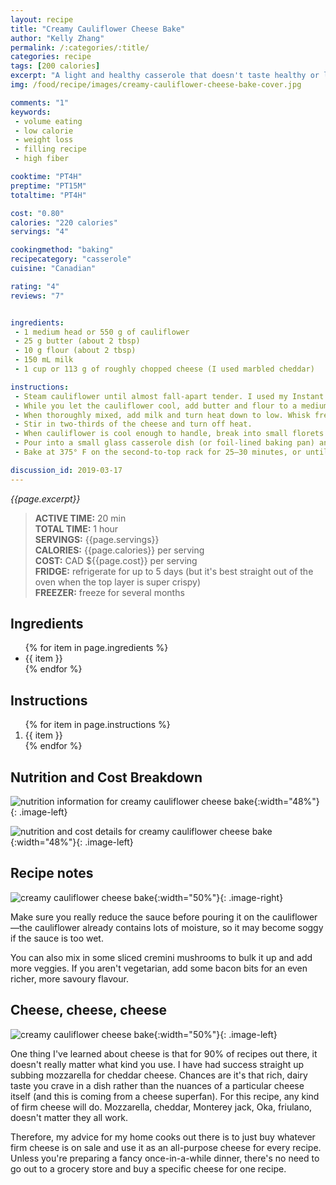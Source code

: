 ```yaml
---
layout: recipe
title: "Creamy Cauliflower Cheese Bake"
author: "Kelly Zhang"
permalink: /:categories/:title/
categories: recipe
tags: [200 calories]
excerpt: "A light and healthy casserole that doesn't taste healthy or light, and you won't feel have to feel guilty coming back for seconds! It's perfect as a main course or a side."
img: /food/recipe/images/creamy-cauliflower-cheese-bake-cover.jpg

comments: "1"
keywords:
 - volume eating
 - low calorie
 - weight loss
 - filling recipe
 - high fiber

cooktime: "PT4H"
preptime: "PT15M"
totaltime: "PT4H"

cost: "0.80"
calories: "220 calories"
servings: "4"

cookingmethod: "baking"
recipecategory: "casserole"
cuisine: "Canadian"

rating: "4"
reviews: "7"


ingredients:
 - 1 medium head or 550 g of cauliflower
 - 25 g butter (about 2 tbsp)
 - 10 g flour (about 2 tbsp)
 - 150 mL milk
 - 1 cup or 113 g of roughly chopped cheese (I used marbled cheddar)

instructions:
 - Steam cauliflower until almost fall-apart tender. I used my Instant Pot's STEAM function (5 min @ high).
 - While you let the cauliflower cool, add butter and flour to a medium saucepan on medium heat and whisk together.
 - When thoroughly mixed, add milk and turn heat down to low. Whisk frequently until sauce thickens.
 - Stir in two-thirds of the cheese and turn off heat.
 - When cauliflower is cool enough to handle, break into small florets and add to saucepan. Stir, coating all the florets.
 - Pour into a small glass casserole dish (or foil-lined baking pan) and sprinkle remaining cheese on top.
 - Bake at 375° F on the second-to-top rack for 25–30 minutes, or until golden on top.

discussion_id: 2019-03-17
---
```




*{{page.excerpt}}*

> **ACTIVE TIME:** 20 min  
> **TOTAL TIME:** 1 hour  
> **SERVINGS:** {{page.servings}}  
> **CALORIES:** {{page.calories}} per serving  
> **COST:** CAD ${{page.cost}} per serving  
> **FRIDGE:** refrigerate for up to 5 days (but it's best straight out of the oven when the top layer is super crispy)  
> **FREEZER:** freeze for several months

## Ingredients

<ul>
  {% for item in page.ingredients %}
    <li>{{ item }}</li>
  {% endfor %}
</ul>

## Instructions

<ol>
  {% for item in page.instructions %}
    <li>{{ item }}</li>
  {% endfor %}
</ol>

## Nutrition and Cost Breakdown

![nutrition information for creamy cauliflower cheese bake](/food/recipe/images/creamy-cauliflower-cheese-bake-nutrition.jpg){:width="48%"}{: .image-left}

![nutrition and cost details for creamy cauliflower cheese bake](/food/recipe/images/creamy-cauliflower-cheese-bake-nutrition-details.jpg){:width="48%"}{: .image-left}

## Recipe notes

![creamy cauliflower cheese bake](/food/recipe/images/creamy-cauliflower-cheese-bake-1.jpg){:width="50%"}{: .image-right}

Make sure you really reduce the sauce before pouring it on the cauliflower—the cauliflower already contains lots of moisture, so it may become soggy if the sauce is too wet.

You can also mix in some sliced cremini mushrooms to bulk it up and add more veggies. If you aren't vegetarian, add some bacon bits for an even richer, more savoury flavour.

## Cheese, cheese, cheese

![creamy cauliflower cheese bake](/food/recipe/images/creamy-cauliflower-cheese-bake-2.jpg){:width="50%"}{: .image-left}

One thing I've learned about cheese is that for 90% of recipes out there, it doesn't really matter what kind you use. I have had success straight up subbing mozzarella for cheddar cheese. Chances are it's that rich, dairy taste you crave in a dish rather than the nuances of a particular cheese itself (and this is coming from a cheese superfan). For this recipe, any kind of firm cheese will do. Mozzarella, cheddar, Monterey jack, Oka, friulano, doesn't matter they all work.

Therefore, my advice for my home cooks out there is to just buy whatever firm cheese is on sale and use it as an all-purpose cheese for every recipe. Unless you're preparing a fancy once-in-a-while dinner, there's no need to go out to a grocery store and buy a specific cheese for one recipe.
